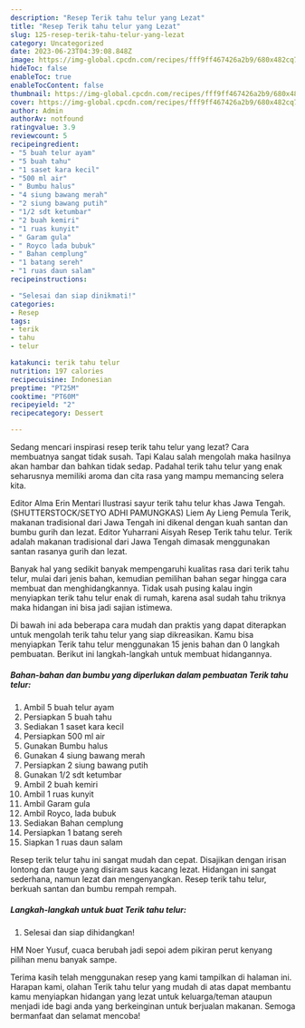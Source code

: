 ```yaml
---
description: "Resep Terik tahu telur yang Lezat"
title: "Resep Terik tahu telur yang Lezat"
slug: 125-resep-terik-tahu-telur-yang-lezat
category: Uncategorized
date: 2023-06-23T04:39:08.848Z
image: https://img-global.cpcdn.com/recipes/fff9ff467426a2b9/680x482cq70/terik-tahu-telur-foto-resep-utama.jpg
hideToc: false
enableToc: true
enableTocContent: false
thumbnail: https://img-global.cpcdn.com/recipes/fff9ff467426a2b9/680x482cq70/terik-tahu-telur-foto-resep-utama.jpg
cover: https://img-global.cpcdn.com/recipes/fff9ff467426a2b9/680x482cq70/terik-tahu-telur-foto-resep-utama.jpg
author: Admin
authorAv: notfound
ratingvalue: 3.9
reviewcount: 5
recipeingredient:
- "5 buah telur ayam"
- "5 buah tahu"
- "1 saset kara kecil"
- "500 ml air"
- " Bumbu halus"
- "4 siung bawang merah"
- "2 siung bawang putih"
- "1/2 sdt ketumbar"
- "2 buah kemiri"
- "1 ruas kunyit"
- " Garam gula"
- " Royco lada bubuk"
- " Bahan cemplung"
- "1 batang sereh"
- "1 ruas daun salam"
recipeinstructions:

- "Selesai dan siap dinikmati!"
categories:
- Resep
tags:
- terik
- tahu
- telur

katakunci: terik tahu telur 
nutrition: 197 calories
recipecuisine: Indonesian
preptime: "PT25M"
cooktime: "PT60M"
recipeyield: "2"
recipecategory: Dessert

---
```



Sedang mencari inspirasi resep terik tahu telur yang lezat? Cara membuatnya sangat tidak susah. Tapi Kalau salah mengolah maka hasilnya akan hambar dan bahkan tidak sedap. Padahal terik tahu telur yang enak seharusnya memiliki aroma dan cita rasa yang mampu memancing selera kita.


Editor Alma Erin Mentari Ilustrasi sayur terik tahu telur khas Jawa Tengah. (SHUTTERSTOCK/SETYO ADHI PAMUNGKAS) Liem Ay Lieng Pemula Terik, makanan tradisional dari Jawa Tengah ini dikenal dengan kuah santan dan bumbu gurih dan lezat. Editor Yuharrani Aisyah Resep Terik tahu telur. Terik adalah makanan tradisional dari Jawa Tengah dimasak menggunakan santan rasanya gurih dan lezat.

Banyak hal yang sedikit banyak mempengaruhi kualitas rasa dari terik tahu telur, mulai dari jenis bahan, kemudian pemilihan bahan segar hingga cara membuat dan menghidangkannya. Tidak usah pusing kalau ingin menyiapkan terik tahu telur enak di rumah, karena asal sudah tahu triknya maka hidangan ini bisa jadi sajian istimewa.


Di bawah ini ada beberapa cara mudah dan praktis yang dapat diterapkan untuk mengolah terik tahu telur yang siap dikreasikan. Kamu bisa menyiapkan Terik tahu telur menggunakan 15 jenis bahan dan 0 langkah pembuatan. Berikut ini langkah-langkah untuk membuat hidangannya.

<!--inarticleads1-->

##### Bahan-bahan dan bumbu yang diperlukan dalam pembuatan Terik tahu telur:

1. Ambil 5 buah telur ayam
1. Persiapkan 5 buah tahu
1. Sediakan 1 saset kara kecil
1. Persiapkan 500 ml air
1. Gunakan  Bumbu halus
1. Gunakan 4 siung bawang merah
1. Persiapkan 2 siung bawang putih
1. Gunakan 1/2 sdt ketumbar
1. Ambil 2 buah kemiri
1. Ambil 1 ruas kunyit
1. Ambil  Garam gula
1. Ambil  Royco, lada bubuk
1. Sediakan  Bahan cemplung
1. Persiapkan 1 batang sereh
1. Siapkan 1 ruas daun salam


Resep terik telur tahu ini sangat mudah dan cepat. Disajikan dengan irisan lontong dan tauge yang disiram saus kacang lezat. Hidangan ini sangat sederhana, namun lezat dan mengenyangkan. Resep terik tahu telur, berkuah santan dan bumbu rempah rempah. 

<!--inarticleads2-->

##### Langkah-langkah untuk buat Terik tahu telur:


1. Selesai dan siap dihidangkan!

HM Noer Yusuf, cuaca berubah jadi sepoi adem pikiran perut kenyang pilihan menu banyak sampe. 

Terima kasih telah menggunakan resep yang kami tampilkan di halaman ini. Harapan kami, olahan Terik tahu telur yang mudah di atas dapat membantu kamu menyiapkan hidangan yang lezat untuk keluarga/teman ataupun menjadi ide bagi anda yang berkeinginan untuk berjualan makanan. Semoga bermanfaat dan selamat mencoba!

